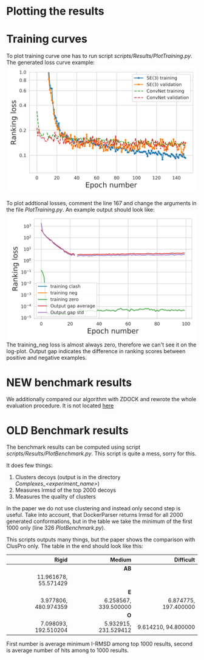# Plotting the results

# Training curves
To plot training curve one has to run script *scripts/Results/PlotTraining.py*. The generated loss curve example:
![alt text](./Fig/Total_training.png)

To plot addtional losses, comment the line 167 and change the arguments in the file *PlotTraining.py*. An example output should look like:
![alt text](./Fig/LocalSE3MultiResReprScalar_addLosses.png)
The training_neg loss is almost always zero, therefore we can't see it on the log-plot. Output gap indicates the difference in ranking scores between positive and negative examples.

# NEW benchmark results
We additionally compared our algorithm with ZDOCK and rewrote the whole evaluation procedure. It is not located 
[here](Benchmark/README.md)

# OLD Benchmark results
The benchmark results can be computed using script *scripts/Results/PlotBenchmark.py*. This script is quite a mess, sorry for this.

It does few things:
1. Clusters decoys (output is in the directory *Complexes_<experiment_name>*)
2. Measures lrmsd of the top 2000 decoys
3. Measures the quality of clusters

In the paper we do not use clustering and instead only second step is useful. Take into account, that DockerParser returns lrmsd for all 2000 generated conformations, but
in the table we take the minimum of the first 1000 only (line 326 *PlotBenchmark.py*).

This scripts outputs many things, but the paper shows the comparison with ClusPro only. The table in the end should look like this:

|Rigid           	|Medium           	|Difficult |
|------------------:|------------------:|---------:|
||__AB__||
|11.961678, 55.571429| | |	
||__E__||
|3.977806, 480.974359|	6.258567, 339.500000|	6.874775, 197.400000|
||__O__||
|7.098093, 192.510204|	5.932915, 231.529412|	9.614210, 94.800000	|

First number is average minimum I-RMSD among top 1000 results, second is average number of hits among to 1000 results.

